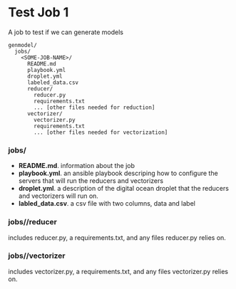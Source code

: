 # Test Job 1 

A job to test if we can generate models

```
genmodel/
  jobs/
    <SOME-JOB-NAME>/
      README.md
      playbook.yml
      droplet.yml
      labeled_data.csv
      reducer/
        reducer.py
        requirements.txt
        ... [other files needed for reduction]
      vectorizer/
        vectorizer.py
        requirements.txt
        ... [other files needed for vectorization]
```

### jobs/<SOME-JOB-NAME>

+ **README.md**. information about the job
+ **playbook.yml**. an ansible playbook descriping how to configure the servers
  that will run the reducers and vectorizers
+ **droplet.yml**. a description of the digital ocean droplet that the reducers
  and vectorizers will run on.
+ **labled_data.csv**. a csv file with two columns, data and label

### jobs/<SOME-JOB-NAME>/reducer

includes reducer.py, a requirements.txt, and any files reducer.py relies on.

### jobs/<SOME-JOB-NAME>/vectorizer

includes vectorizer.py, a requirements.txt, and any files vectorizer.py relies on.

